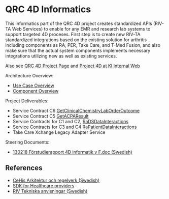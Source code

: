 # QRC 4D Informatics #

This informatics part of the QRC 4D project creates standardized APIs (RIV-TA Web Services) to enable for any EMR and research lab systems to support targeted 4D proceses. First step is to create new RIV-TA standardized integrations based on the existing solution for arthritis including components as RA, PER, Take Care, and T-Med Fusion, and also make sure that the actual system components implements necessary integrations utilizing new as well as existing services.

Also see [QRC 4D  Project Page](http://www.qrcstockholm.se/index.php?option=com_content&view=article&id=139&Itemid=545) and [Project 4D at KI Internal Web](http://internwebben.ki.se/sv/node/6848)

Architecture Overview:

  * [Use Case Overview](UseCaseOverview.md)
  * [Component Overview](ComponentOverview.md)

Project Deliverables:

  * Service Contract C6 [GetClinicalChemistryLabOrderOutcome](GetClinicalChemistryLabOrderOutcome.md)
  * Service Contract C5 [GetACPAResult](GetACPAResult.md)
  * Service Contracts for C1 and C2, [RaDSDataInteractions](RaDSDataInteractions.md)
  * Service Contracts for C3 and C4 [RaPatientDataInteractions](RaPatientDataInteractions.md)
  * Take Care Xchange Legacy Adapter Service

Steering Documents:
  * [130218 Förstudierapport 4D informatik v F.doc (Swedish)](https://sll-rtjp-4d.googlecode.com/git/docs/130218%20Fo%CC%88rstudierapport%204D%20informatik%20v%20F.doc)

## References ##

  * [CeHis Arkitektur och regelverk (Swedish)](http://www.cehis.se/arkitektur_och_regelverk/)
  * [SDK for Healthcare providers](http://sdk.minavardkontakter.se/en/healthcare/)
  * [RIV Tekniska anvisningar (Swedish)](https://code.google.com/p/rivta/)